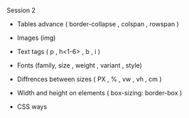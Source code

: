 Session 2

- Tables advance ( border-collapse , colspan , rowspan )

- Images (img)

- Text tags ( p , h<1-6> , b , i )

- Fonts (family, size , weight , variant , style)

- Diffrences between sizes ( PX , % , vw , vh , cm )

- Width and height on elements ( box-sizing: border-box )

- CSS ways

